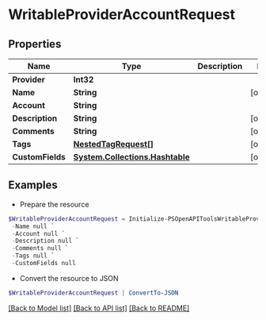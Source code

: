 # WritableProviderAccountRequest
## Properties

Name | Type | Description | Notes
------------ | ------------- | ------------- | -------------
**Provider** | **Int32** |  | 
**Name** | **String** |  | [optional] 
**Account** | **String** |  | 
**Description** | **String** |  | [optional] 
**Comments** | **String** |  | [optional] 
**Tags** | [**NestedTagRequest[]**](NestedTagRequest.md) |  | [optional] 
**CustomFields** | [**System.Collections.Hashtable**](AnyType.md) |  | [optional] 

## Examples

- Prepare the resource
```powershell
$WritableProviderAccountRequest = Initialize-PSOpenAPIToolsWritableProviderAccountRequest  -Provider null `
 -Name null `
 -Account null `
 -Description null `
 -Comments null `
 -Tags null `
 -CustomFields null
```

- Convert the resource to JSON
```powershell
$WritableProviderAccountRequest | ConvertTo-JSON
```

[[Back to Model list]](../README.md#documentation-for-models) [[Back to API list]](../README.md#documentation-for-api-endpoints) [[Back to README]](../README.md)

